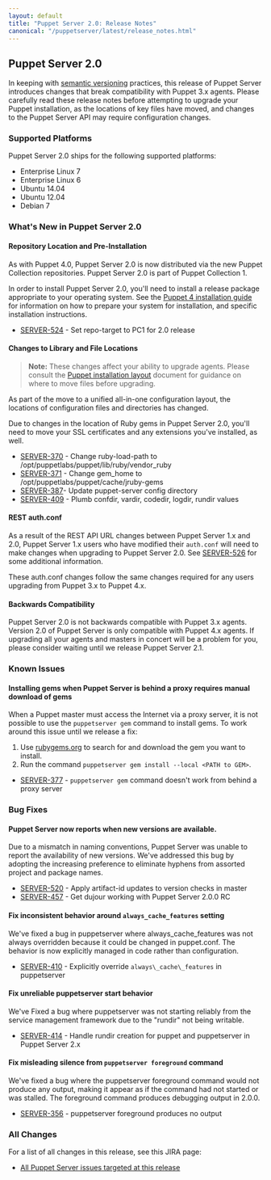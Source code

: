 ```yaml
---
layout: default
title: "Puppet Server 2.0: Release Notes"
canonical: "/puppetserver/latest/release_notes.html"
---
```


## Puppet Server 2.0

In keeping with [semantic versioning][semver] practices, this release
of Puppet Server introduces changes that break compatibility with
Puppet 3.x agents. Please carefully read these release notes before
attempting to upgrade your Puppet installation, as the locations of
key files have moved, and changes to the Puppet Server API may require
configuration changes.

### Supported Platforms

Puppet Server 2.0 ships for the following supported platforms:

 * Enterprise Linux 7
 * Enterprise Linux 6
 * Ubuntu 14.04
 * Ubuntu 12.04
 * Debian 7

### What's New in Puppet Server 2.0 

#### Repository Location and Pre-Installation

As with Puppet 4.0, Puppet Server 2.0 is now distributed via the new
Puppet Collection repositories. Puppet Server 2.0 is part of Puppet
Collection 1.

In order to install Puppet Server 2.0, you'll need to install a
release package appropriate to your operating system. See the
[Puppet 4 installation guide][pup4install] for information on how to
prepare your system for installation, and specific installation
instructions.

* [SERVER-524](https://tickets.puppetlabs.com/browse/SERVER-524) - Set
  repo-target to PC1 for 2.0 release

#### Changes to Library and File Locations

> **Note:** These changes affect your ability to upgrade
> agents. Please consult the [Puppet installation layout][layout]
> document for guidance on where to move files before upgrading.

As part of the move to a unified all-in-one configuration layout, the
locations of configuration files and directories has changed.

Due to changes in the location of Ruby gems in Puppet Server 2.0,
you'll need to move your SSL certificates and any extensions you've
installed, as well. 

* [SERVER-370](https://tickets.puppetlabs.com/browse/SERVER-370) -
  Change ruby-load-path to /opt/puppetlabs/puppet/lib/ruby/vendor_ruby
* [SERVER-371](https://tickets.puppetlabs.com/browse/SERVER-371) -
  Change gem_home to /opt/puppetlabs/puppet/cache/jruby-gems
* [SERVER-387](https://tickets.puppetlabs.com/browse/SERVER-387)-
  Update puppet-server config directory
* [SERVER-409](https://tickets.puppetlabs.com/browse/SERVER-409) -
  Plumb confdir, vardir, codedir, logdir, rundir values

#### REST auth.conf

As a result of the REST API URL changes between Puppet Server 1.x
and 2.0, Puppet Server 1.x users who have modified their `auth.conf` will
need to make changes when upgrading to Puppet Server 2.0.  See
[SERVER-526](https://tickets.puppetlabs.com/browse/SERVER-526) for
some additional information.

These auth.conf changes follow the same changes required for any users
upgrading from Puppet 3.x to Puppet 4.x. 

#### Backwards Compatibility

Puppet Server 2.0 is not backwards compatible with Puppet 3.x agents.
Version 2.0 of Puppet Server is only compatible with Puppet 4.x
agents. If upgrading all your agents and masters in concert will be a
problem for you, please consider waiting until we release Puppet
Server 2.1.

### Known Issues

#### Installing gems when Puppet Server is behind a proxy requires manual download of gems

When a Puppet master must access the Internet via a proxy server, it
is not possible to use the `puppetserver gem` command to install
gems. To work around this issue until we release a fix:

1. Use [rubygems.org](http://rubygems.org) to search for and download
   the gem you want to install.
2. Run the command `puppetserver gem install --local <PATH to GEM>`.

* [SERVER-377](https://tickets.puppetlabs.com/browse/SERVER-377) -
  `puppetserver gem` command doesn't work from behind a proxy server

### Bug Fixes

#### Puppet Server now reports when new versions are available.

Due to a mismatch in naming conventions, Puppet Server was unable to
report the availability of new versions. We've addressed this bug by
adopting the increasing preference to eliminate hyphens from assorted
project and package names.

* [SERVER-520](https://tickets.puppetlabs.com/browse/SERVER-520) -
  Apply artifact-id updates to version checks in master
* [SERVER-457](https://tickets.puppetlabs.com/browse/SERVER-457) - Get
  dujour working with Puppet Server 2.0.0 RC

#### Fix inconsistent behavior around `always_cache_features` setting

We've fixed a bug in puppetserver where always\_cache\_features was not always
overridden because it could be changed in puppet.conf. The behavior is
now explicitly managed in code rather than configuration.

* [SERVER-410](https://tickets.puppetlabs.com/browse/SERVER-410) -
  Explicitly override `always\_cache\_features` in puppetserver

#### Fix unreliable puppetserver start behavior

We've Fixed a bug where puppetserver was not starting reliably from
the service management framework due to the "rundir" not being
writable.

* [SERVER-414](https://tickets.puppetlabs.com/browse/SERVER-414) -
  Handle rundir creation for puppet and puppetserver in Puppet
  Server 2.x

#### Fix misleading silence from `puppetserver foreground` command 

We've fixed a bug where the puppetserver foreground command would not
produce any output, making it appear as if the command had not started
or was stalled. The foreground command produces debugging output
in 2.0.0.

* [SERVER-356](https://tickets.puppetlabs.com/browse/SERVER-356) -
  puppetserver foreground produces no output

### All Changes

For a list of all changes in this release, see this JIRA page:

* [All Puppet Server issues targeted at this release](https://tickets.puppetlabs.com/issues/?jql=project%20%3D%20SERVER%20AND%20fixVersion%20%3D%20%22SERVER%202.0.0%22%20ORDER%20BY%20updated%20DESC%2C%20priority%20DESC%2C%20created%20ASC)

[layout]: https://github.com/puppetlabs/puppet-specifications/blob/2818c90163837ae6a45eb070cf9f6edfb39a1e3f/file_paths.md
[current-install-docs]: /guides/install_puppet/install_el.html
[pup4install]: /puppet/4.0/reference/install_linux.html
[semver]: http://semver.org/
